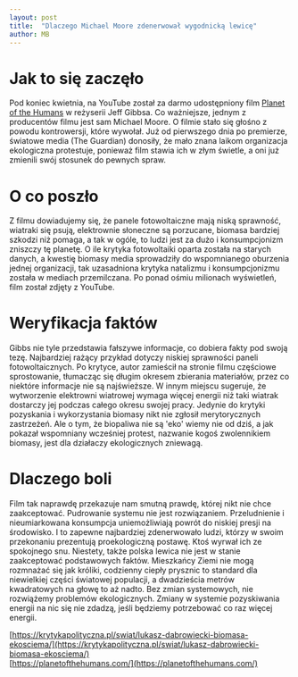 ```yaml
---
layout: post
title:  "Dlaczego Michael Moore zdenerwował wygodnicką lewicę"
author: MB
---
```


# Jak to się zaczęło #

Pod koniec kwietnia, na YouTube został za darmo udostępniony film [Planet of the Humans](https://en.wikipedia.org/wiki/Planet_of_the_Humans]) w reżyserii Jeff Gibbsa. Co ważniejsze, jednym z producentów filmu jest sam Michael Moore. O filmie stało się głośno z powodu kontrowersji, które wywołał. Już od pierwszego dnia po premierze, światowe media (The Guardian) donosiły, że mało znana laikom organizacja ekologiczna protestuje, ponieważ film stawia ich w złym świetle, a oni już zmienili swój stosunek do pewnych spraw. 

# O co poszło # 

Z filmu dowiadujemy się, że panele fotowoltaiczne mają niską sprawność, wiatraki się psują, elektrownie słoneczne są porzucane, biomasa bardziej szkodzi niż pomaga, a tak w ogóle, to ludzi jest za dużo i konsumpcjonizm zniszczy tę planetę. O ile krytyka fotowoltaiki oparta została na starych danych, a kwestię biomasy media sprowadziły do wspomnianego oburzenia jednej organizacji, tak uzasadniona krytyka natalizmu i konsumpcjonizmu została w mediach przemilczana. Po ponad ośmiu milionach wyświetleń, film został zdjęty z YouTube.  

# Weryfikacja faktów  #

Gibbs nie tyle przedstawia fałszywe informacje, co dobiera fakty pod swoją tezę. Najbardziej rażący przykład dotyczy niskiej sprawności paneli fotowoltaicznych. Po krytyce, autor zamieścił na stronie filmu częściowe sprostowanie, tłumacząc się długim okresem zbierania materiałów, przez co niektóre informacje nie są najświeższe. W innym miejscu sugeruje, że wytworzenie elektrowni wiatrowej wymaga więcej energii niż taki wiatrak dostarczy jej podczas całego okresu swojej pracy. Jedynie do krytyki pozyskania i wykorzystania biomasy nikt nie zgłosił merytorycznych zastrzeżeń. Ale o tym, że biopaliwa nie są 'eko' wiemy nie od dziś, a jak pokazał wspomniany wcześniej protest, nazwanie kogoś zwolennikiem biomasy, jest dla działaczy ekologicznych zniewagą.  

# Dlaczego boli #

Film tak naprawdę przekazuje nam smutną prawdę, której nikt nie chce zaakceptować. Pudrowanie systemu nie jest rozwiązaniem. Przeludnienie i nieumiarkowana konsumpcja uniemożliwiają powrót do niskiej presji na środowisko. I to zapewne najbardziej zdenerwowało ludzi, którzy w swoim przekonaniu prezentują proekologiczną postawę. Ktoś wyrwał ich ze spokojnego snu. Niestety, także polska lewica nie jest w stanie zaakceptować podstawowych faktów. Mieszkańcy Ziemi nie mogą rozmnażać się jak króliki, codzienny ciepły prysznic to standard dla niewielkiej części światowej populacji, a dwadzieścia metrów kwadratowych na głowę to aż nadto. Bez zmian systemowych, nie rozwiążemy problemów ekologicznych. Zmiany w systemie pozyskiwania energii na nic się nie zdadzą, jeśli będziemy potrzebować co raz więcej energii.


[https://krytykapolityczna.pl/swiat/lukasz-dabrowiecki-biomasa-ekosciema/](https://krytykapolityczna.pl/swiat/lukasz-dabrowiecki-biomasa-ekosciema/)   
[https://planetofthehumans.com/](https://planetofthehumans.com/)
